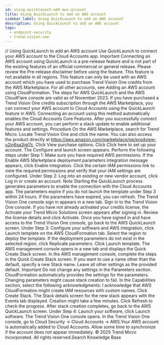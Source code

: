 ```yaml
---
id: using-quicklaunch-add-aws-account
title: Using QuickLaunch to add an AWS account
sidebar_label: Using QuickLaunch to add an AWS account
description: Using QuickLaunch to add an AWS account
tags:
  - endpoint-security
  - trend-vision-one
---
```


/*<![CDATA[*/ $('#title').html($('meta[name=map-description]').attr('content')); /*]]>*/ Using QuickLaunch to add an AWS account Use QuickLaunch to connect your AWS account to the Cloud Accounts app. Important Connecting an AWS account using QuickLaunch is a pre-release feature and is not part of the existing features of an official commercial or general release. Please review the Pre-release disclaimer before using the feature. This feature is not available in all regions. This feature can only be used with an AWS account which you have used to purchase Trend Vision One credits from the AWS Marketplace. For all other accounts, see Adding an AWS account using CloudFormation. The steps for AWS QuickLaunch and the AWS CloudFlare console are valid as of November 2023. If you have purchased a Trend Vision One credits subscription through the AWS Marketplace, you can connect your AWS account to Cloud Accounts using the QuickLaunch feature in AWS. Connecting an account using this method automatically enables the Cloud Accounts Core Features. After you successfully connect your AWS account, you can perform a stack update to enable additional features and settings. Procedure On the AWS Marketplace, search for Trend Micro. Locate Trend Vision One and click the name. You can also access the product directly at https://aws.amazon.com/marketplace/pp/prodview-u2in6sa3igl7c. Click View purchase options. Click Click here to set up your account. The Configure and launch screen appears. Perform the following steps under Step 1: Make sure you have required AWS permissions. If the Enable AWS Marketplace deployment parameters integration message appears, click Enable integration. Click the certain IAM permissions link to view the required permissions and verify that your IAM settings are configured. Under Step 2: Log into an existing or new vendor account, click Log in or create an account. Note Starting the QuickLaunch process generates parameters to enable the connection with the Cloud Accounts app. The parameters expire if you do not launch the template under Step 3 within 24 hours. If the parameters have expired, you can refresh. The Trend Vision One console sign in appears in a new tab. Sign in to the Trend Vision One console. If you have not already activated your credits license, the Activate your Trend Micro Solutions screen appears after signing in. Review the license details and click Activate. Once you have signed in and have access to the Trend Vision One console, go back to the AWS QuickLaunch screen. Under Step 3: Configure your software and AWS integration, click Launch template on the AWS CloudFormation tab. Select the region to deploy the template. If the deployment parameters do not exist in the selected region, click Replicate parameters. Click Launch template. The AWS management console opens in a new tab and displays the Quick Create Stack screen. In the AWS management console, complete the steps in the Quick Create Stack screen. If you want to use a name other than the default, specify a new Stack name. Leave all other settings as the provided default. Important Do not change any settings in the Parameters section. CloudFormation automatically provides the settings for the parameters. Changing parameters might cause stack creation to fail. In the Capabilities section, select the following acknowledgments: I acknowledge that AWS CloudFormation might create IAM resources with custom names. Click Create Stack. The Stack details screen for the new stack appears with the Events tab displayed. Creation might take a few minutes. Click Refresh to check the progress. After stack creation completes, go back to the AWS QuickLaunch screen. Under Step 4: Launch your software, click Launch software. The Trend Vision One console opens. In the Trend Vision One console, go to Cloud Security → Cloud Accounts → AWS.Your AWS account is automatically added to Cloud Accounts. Allow some time to synchronize if the account does not appear immediately. © 2025 Trend Micro Incorporated. All rights reserved.Search Knowledge Base